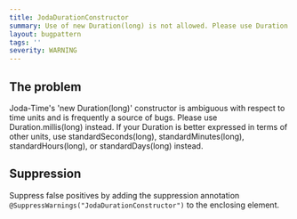 ```yaml
---
title: JodaDurationConstructor
summary: Use of new Duration(long) is not allowed. Please use Duration.millis(long) instead.
layout: bugpattern
tags: ''
severity: WARNING
---
```


<!--
*** AUTO-GENERATED, DO NOT MODIFY ***
To make changes, edit the @BugPattern annotation or the explanation in docs/bugpattern.
-->


## The problem
Joda-Time's 'new Duration(long)' constructor is ambiguous with respect to time units and is frequently a source of bugs. Please use Duration.millis(long) instead. If your Duration is better expressed in terms of other units, use standardSeconds(long), standardMinutes(long), standardHours(long), or standardDays(long) instead.

## Suppression
Suppress false positives by adding the suppression annotation `@SuppressWarnings("JodaDurationConstructor")` to the enclosing element.
